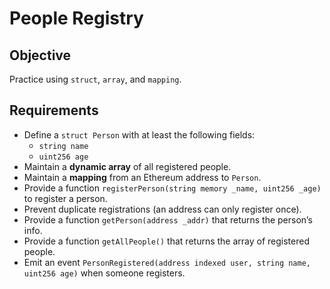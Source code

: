 # People Registry

## Objective
Practice using `struct`, `array`, and `mapping`.

## Requirements
- Define a `struct Person` with at least the following fields:
  - `string name`
  - `uint256 age`
- Maintain a **dynamic array** of all registered people.
- Maintain a **mapping** from an Ethereum address to `Person`.
- Provide a function `registerPerson(string memory _name, uint256 _age)` to register a person.
- Prevent duplicate registrations (an address can only register once).
- Provide a function `getPerson(address _addr)` that returns the person’s info.
- Provide a function `getAllPeople()` that returns the array of registered people.
- Emit an event `PersonRegistered(address indexed user, string name, uint256 age)` when someone registers.
